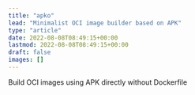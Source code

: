 ```yaml
---
title: "apko"
lead: "Minimalist OCI image builder based on APK"
type: "article"
date: 2022-08-08T08:49:15+00:00
lastmod: 2022-08-08T08:49:15+00:00
draft: false
images: []
---
```


Build OCI images using APK directly without Dockerfile 